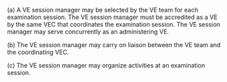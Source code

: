 (a) A VE session manager may be selected by the VE team for each examination session. The VE session manager must be accredited as a VE by the same VEC that coordinates the examination session. The VE session manager may serve concurrently as an administering VE.

(b) The VE session manager may carry on liaison between the VE team and the coordinating VEC.

(c) The VE session manager may organize activities at an examination session.

